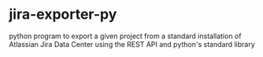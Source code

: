 # jira-exporter-py
python program to export a given project from a standard installation of Atlassian Jira Data Center using the REST API and python's standard library
